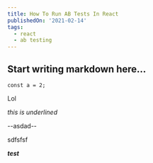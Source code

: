```yaml
---
title: How To Run AB Tests In React
publishedOn: '2021-02-14'
tags:
  - react
  - ab testing
---
```


## Start writing markdown here...

`const a = 2;`

Lol

_this is underlined_

--asdad--

sdfsfsf

***test***